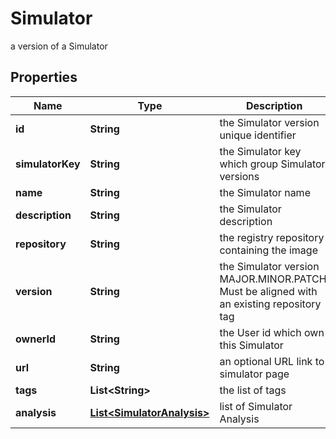 

# Simulator

a version of a Simulator

## Properties

Name | Type | Description | Notes
------------ | ------------- | ------------- | -------------
**id** | **String** | the Simulator version unique identifier |  [optional] [readonly]
**simulatorKey** | **String** | the Simulator key which group Simulator versions | 
**name** | **String** | the Simulator name | 
**description** | **String** | the Simulator description |  [optional]
**repository** | **String** | the registry repository containing the image | 
**version** | **String** | the Simulator version MAJOR.MINOR.PATCH. Must be aligned with an existing repository tag | 
**ownerId** | **String** | the User id which own this Simulator |  [optional] [readonly]
**url** | **String** | an optional URL link to simulator page |  [optional]
**tags** | **List&lt;String&gt;** | the list of tags |  [optional]
**analysis** | [**List&lt;SimulatorAnalysis&gt;**](SimulatorAnalysis.md) | list of Simulator Analysis |  [optional]



